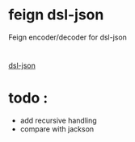 # feign dsl-json

Feign encoder/decoder for dsl-json

# 

[dsl-json](https://github.com/ngs-doo/dsl-json)

# todo : 
   - add recursive handling
   - compare with jackson
